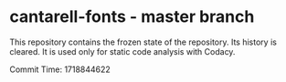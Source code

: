 # cantarell-fonts - master branch

This repository contains the frozen state of the repository.
Its history is cleared. It is used only for static code
analysis with Codacy.

Commit Time: 1718844622